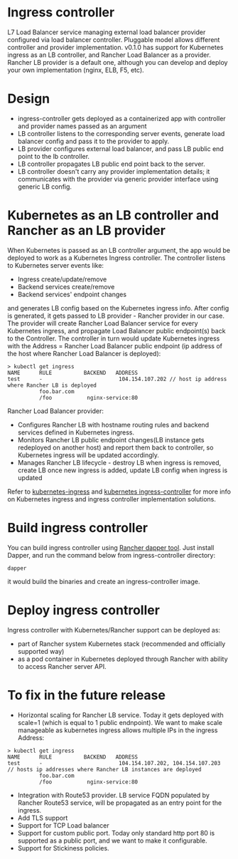 # Ingress controller

L7 Load Balancer service managing external load balancer provider configured via load balancer controller.
Pluggable model allows different controller and provider implementation. v0.1.0 has support for Kubernetes ingress as an LB controller, and Rancher Load Balancer as a provider. 
Rancher LB provider is a default one, although you can develop and deploy your own implementation (nginx, ELB, F5, etc). 

# Design

* ingress-controller gets deployed as a containerized app with controller and provider names passed as an argument
* LB controller listens to the corresponding server events, generate load balancer config and pass it to the provider to apply.
* LB provider configures external load balancer, and pass LB public end point to the lb controller. 
* LB controller propagates LB public end point back to the server.
* LB controller doesn't carry any provider implementation details; it communicates with the provider via generic provider interface using generic LB config.

# Kubernetes as an LB controller and Rancher as an LB provider

When Kubernetes is passed as an LB controller argument, the app would be deployed to work as a Kubernetes Ingress controller.
The controller listens to Kubernetes server events like:

* Ingress create/update/remove
* Backend services create/remove
* Backend services' endpoint changes 

and generates LB config based on the Kubernetes ingress info. After config is generated, it gets passed to LB provider - Rancher provider in our case.
The provider will create Rancher Load Balancer service for every Kubernetes ingress, and propagate Load Balancer public endpoint(s) back to the Controller.
The controller in turn would update Kubernetes ingress with the Address = Rancher Load Balancer public endpoint (ip address of the host where Rancher Load Balancer is deployed):

```
> kubectl get ingress
NAME      RULE          BACKEND   ADDRESS
test      -                        104.154.107.202 // host ip address where Rancher LB is deployed
          foo.bar.com
          /foo           nginx-service:80

```


Rancher Load Balancer provider:

* Configures Rancher LB with hostname routing rules and backend services defined in Kubernetes ingress.
* Monitors Rancher LB public endpoint changes(LB instance gets redeployed on another host) and report them back to controller, so Kubernetes ingress will be updated accordingly.
* Manages Rancher LB lifecycle - destroy LB when ingress is removed, create LB once new ingress is added, update LB config when ingress is updated

Refer to [kubernetes-ingress](//kubernetes.io/docs/user-guide/ingress/) and [kubernetes ingress-controller](//github.com/kubernetes/contrib/blob/master/ingress/controllers/README.md) for more info on Kubernetes ingress and ingress controller implementation solutions.

# Build ingress controller

You can build ingress controller using [Rancher dapper tool](//github.com/rancher/dapper). Just install Dapper, and run the command below from ingress-controller directory:

```
dapper
```

it would build the binaries and create an ingress-controller image.


# Deploy ingress controller

Ingress controller with Kubernetes/Rancher support can be deployed as:

* part of Rancher system Kubernetes stack (recommended and officially supported way)
* as a pod container in Kubernetes deployed through Rancher with ability to access Rancher server API.


# To fix in the future release

* Horizontal scaling for Rancher LB service. Today it gets deployed with scale=1 (which is equal to 1 public endnpoint). We want to make scale manageable as kubernetes ingress allows multiple IPs in the ingress Address:

```
> kubectl get ingress
NAME      RULE          BACKEND   ADDRESS
test      -                        104.154.107.202, 104.154.107.203  // hosts ip addresses where Rancher LB instances are deployed
          foo.bar.com
          /foo           nginx-service:80

```

* Integration with Route53 provider. LB service FQDN populated by Rancher Route53 service, will be propagated as an entry point for the ingress.
* Add TLS support
* Support for TCP Load balancer
* Support for custom public port. Today only standard http port 80 is supported as a public port, and we want to make it configurable.
* Support for Stickiness policies.


